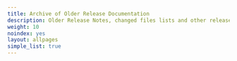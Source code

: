 ```yaml
---
title: Archive of Older Release Documentation
description: Older Release Notes, changed files lists and other release documents 
weight: 10
noindex: yes
layout: allpages
simple_list: true
---
```


